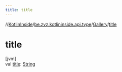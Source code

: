 ```yaml
---
title: title
---
```

//[KotlinInside](../../../index.html)/[be.zvz.kotlininside.api.type](../index.html)/[Gallery](index.html)/[title](title.html)



# title



[jvm]\
val [title](title.html): [String](https://kotlinlang.org/api/latest/jvm/stdlib/kotlin/-string/index.html)




